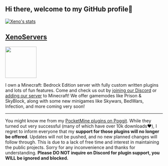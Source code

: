 ## Hi there, welcome to my GitHub profile👋
[![Xeno's stats](https://github-readme-stats.vercel.app/api?username=xenophilicy&count_private=true&theme=tokyonight )](https://github.com/xenophilicy/github-readme-stats)

## [XenoServers](https://xenoservers.net)
<img src="https://file.xenoservers.net/logo.png" width="100">

I own a Minecraft: Bedrock Edition server with fully custom written plugins and lots of fun features. Come and check us out by [joining our Discord](https://discord.xenoservers.net) or [adding our server](https://xenoservers.net/join) to Minecraft! We offer gamemodes like Prison & SkyBlock, along with some new minigames like Skywars, BedWars, Infection, and more coming very soon!

***

You might know me from my [PocketMine plugins on Poggit](https://poggit.pmmp.io/plugins/by/Xenophilicy). While they turned out very successful (many of which have over 10k downloads❤️), I regret to inform everyone that my **support for those plugins will no longer be offered**. Updates will not be pushed, and no new planned changes will follow through. This is due to a lack of free time and interest in maintaining the public projects. Sorry for any inconvenience and thanks for understanding. **Please DO NOT inquire on Discord for plugin support, you WILL be ignored and blocked.**
